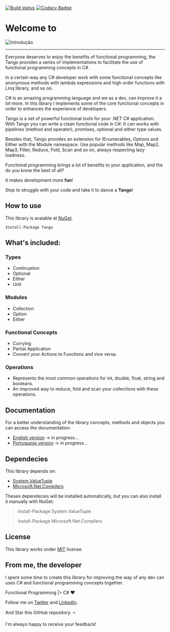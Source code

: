 [![Build status](https://ci.appveyor.com/api/projects/status/y516sjww553xnq63?svg=true)](https://ci.appveyor.com/project/gabrielschade/tango) [![Codacy Badge](https://api.codacy.com/project/badge/Grade/f817db56926045d3b220b3e455c58547)](https://www.codacy.com/app/gabrielschade/Tango?utm_source=github.com&amp;utm_medium=referral&amp;utm_content=gabrielschade/Tango&amp;utm_campaign=Badge_Grade)

# Welcome to

![Introdução](https://gabrielschade.gitbooks.io/tango-br/content/assets/logo%20tango.png)

----

Everyone deserves to enjoy the benefits of functional programming, the Tango provides a series of implementations to facilitate the use of functional programming concepts in C#.

In a certain way any C# developer work with some functional concepts like anonymous methods with lambda expressions and high order functions with Linq library, and so on.

C# is an amazing programming language and we as a dev, can improve it a lot more. In this library I implements some of the core functional concepts in order to enhances the experience of developers.

Tango is a set of powerful functional tools for your .NET C# application. With Tango you can write a clean functional code in C#. It can works with pipelines (method and operator), promises, optional and either type values.

Besides that, Tango provides an extension for IEnumerables, Options and Either with the Module namespace. Use popular methods like Map, Map2, Map3, Filter, Reduce, Fold, Scan and so on, always respecting lazy loadness.

Functional programming brings a lot of benefits to your application, and the do you know the best of all? 

It makes development more **fun**!

Stop to struggle with your code and take it to dance a **Tango**!

## How to use
This library is avaiable at [NuGet](https://www.nuget.org/packages/Tango/).

```
Install-Package Tango
```

## What's included:

### Types
  - Continuation
  - Optional
  - Either
  - Unit
  
### Modules
  - Collection
  - Option
  - Either

### Functional Concepts
  - Currying
  - Partial Application
  - Convert your Actions to Functions and vice versa.

### Operations
  - Represents the most common operations for int, double, float, string and booleans.
  - An improved way to reduce, fold and scan your collections with these operations.

## Documentation
For a better understanding of the library concepts, methods and objects you can access the documentation:
  - [English version](https://gabrielschade.gitbooks.io/tango/content/) -> in progress...
  - [Portuguese version](https://gabrielschade.gitbooks.io/tango-br/content/) -> in progress...

## Dependecies
This library depends on:
  - [System.ValueTuple](https://www.nuget.org/packages/System.ValueTuple/#)
  - [Microsoft.Net.Compilers](https://www.nuget.org/packages/Microsoft.Net.Compilers/)

Theses dependecies will be installed automatically, but you can also install it manually with NuGet:

> Install-Package System.ValueTuple

> Install-Package Microsoft.Net.Compilers


## License
This library works under [MIT](LICENSE.txt) license.


## From me, the developer

I spent some time to create this library for improving the way of any dev can uses C# and functional programming concepts together.

Functional Programming |> C# :heart:

Follow me on [Twitter](http://www.twitter.com/gabrielschade) and [LinkedIn](https://www.linkedin.com/in/gabrielschade/).

And Star this GitHub repository. :star:

I'm always happy to receive your feedback!
